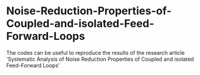 # Noise-Reduction-Properties-of-Coupled-and-isolated-Feed-Forward-Loops
The codes can be useful to reproduce the results of the research article 'Systematic Analysis of Noise Reduction Properties of Coupled and isolated Feed-Forward Loops'
